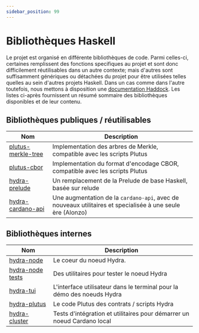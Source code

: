 ```yaml
---
sidebar_position: 99
---
```


# Bibliothèques Haskell

Le projet est organisé en différente bibliothèques de code. Parmi celles-ci, certaines remplissent des fonctions specifiques au projet et sont donc difficilement réutilisables dans un autre contexte; mais d'autres sont suffisamment génériques ou détachées du projet pour être utilisées telles quelles au sein d'autres projets Haskell. Dans un cas comme dans l'autre toutefois, nous mettons à disposition une [documentation Haddock](https://www.haskell.org/haddock/). Les listes ci-après fournissent un résumé sommaire des bibliothèques disponibles et de leur contenu.

## Bibliothèques publiques / réutilisables

| Nom                                                                                            | Description                                                                         |
| ---                                                                                            | ---                                                                                 |
| [plutus-merkle-tree](https://hydra.family/head-protocol/haddock/plutus-merkle-tree/index.html) | Implementation des arbres de Merkle, compatible avec les scripts Plutus             |
| [plutus-cbor](https://hydra.family/head-protocol/haddock/plutus-cbor/index.html)               | Implementation du format d'encodage CBOR, compatible avec les scripts Plutus        |
| [hydra-prelude](https://hydra.family/head-protocol/haddock/hydra-prelude/index.html)           | Un remplacement de la Prelude de base Haskell, basée sur relude                     |
| [hydra-cardano-api](https://hydra.family/head-protocol/haddock/hydra-cardano-api/index.html)   | Une augmentation de la `cardano-api`, avec de nouveaux utilitaires et specialisée à une seule ère (Alonzo) | 

## Bibliothèques internes

| Nom                                                                                        | Description                                                             |
| ---                                                                                        | ---                                                                     |
| [hydra-node](https://hydra.family/head-protocol/haddock/hydra-node/index.html)             | Le coeur du noeud Hydra.                                                |
| [hydra-node tests](https://hydra.family/head-protocol/haddock/hydra-node/tests/index.html) | Des utilitaires pour tester le noeud Hydra                              |
| [hydra-tui](https://hydra.family/head-protocol/haddock/hydra-tui/index.html)               | L'interface utilisateur dans le terminal pour la démo des noeuds Hydra  |
| [hydra-plutus](https://hydra.family/head-protocol/haddock/hydra-plutus/index.html)         | Le code Plutus des contrats / scripts Hydra                             |
| [hydra-cluster](https://hydra.family/head-protocol/haddock/hydra-cluster/index.html)       | Tests d'intégration et utilitaires pour démarrer un noeud Cardano local |
